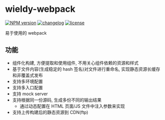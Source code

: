 # wieldy-webpack

[![NPM version][npm-image]][npm-url] [![changelog][changelog-image]][changelog-url] [![license][license-image]][license-url]

[npm-image]: https://img.shields.io/npm/v/wieldy-webpack.svg?style=flat-square
[npm-url]: https://npmjs.org/package/wieldy-webpack
[license-image]: https://img.shields.io/badge/License-MIT-blue.svg?style=flat-square
[license-url]: https://github.com/ufologist/wieldy-webpack/blob/master/LICENSE
[changelog-image]: https://img.shields.io/badge/CHANGE-LOG-blue.svg?style=flat-square
[changelog-url]: https://github.com/ufologist/wieldy-webpack/blob/master/CHANGELOG.md

易于使用的 webpack

## 功能

* 组件化构建, 方便提取和使用组件, 不用关心组件依赖的资源和样式
* 基于文件内容(生成稳定的 hash 签名)对文件进行重命名, 实现静态资源长缓存和非覆盖式发布
* 支持多环境配置
* 支持多入口配置
* 支持 mock server
* 支持根据同一份源码, 生成多份不同的输出结果
  * 通过动态配置在 HTML 页面/JS 文件中注入参数来实现
* 支持上传构建后的静态资源到 CDN(ftp)